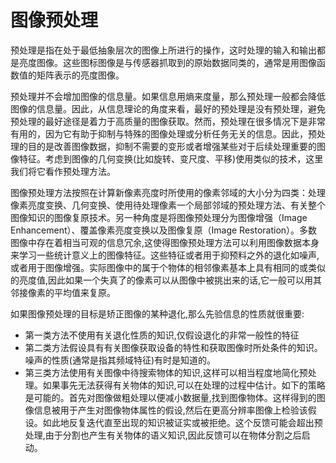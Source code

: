 # 图像预处理

预处理是指在处于最低抽象层次的图像上所进行的操作，这时处理的输入和输出都是亮度图像。这些图标图像是与传感器抓取到的原始数据同类的，通常是用图像函数值的矩阵表示的亮度图像。

预处理并不会增加图像的信息量。如果信息用熵来度量，那么预处理一般都会降低图像的信息量。因此，从信息理论的角度来看，最好的预处理是没有预处理，避免预处理的最好途径是着力于高质量的图像获取。然而，预处理在很多情况下是非常有用的，因为它有助于抑制与特殊的图像处理或分析任务无关的信息。因此，预处理的目的是改善图像数据，抑制不需要的变形或者增强某些对于后续处理重要的图像特征。考虑到图像的几何变换(比如旋转、变尺度、平移)使用类似的技术，这里我们将它看作预处理方法。

图像预处理方法按照在计算新像素亮度时所使用的像素邻域的大小分为四类：处理像素亮度变换、几何变换、使用待处理像素一个局部邻域的预处理方法、有关整个图像知识的图像复原技术。另一种角度是将图像预处理分为图像增强（Image Enhancement）、覆盖像素亮度变换以及图像复原（Image Restoration）。多数图像中存在着相当可观的信息冗余,这使得图像预处理方法可以利用图像数据本身来学习一些统计意义上的图像特征。这些特征或者用于抑预料之外的退化如噪声,或者用于图像增强。实际图像中的属于个物体的相邻像素基本上具有相同的或类似的亮度值,因此如果一个失真了的像素可以从图像中被挑出来的话,它一般可以用其邻接像素的平均值来复原。

如果图像预处理的目标是矫正图像的某种退化,那么先验信息的性质就很重要:

- 第一类方法不使用有关退化性质的知识,仅假设退化的非常一般性的特征
- 第二类方法假设具有有关图像获取设备的特性和获取图像时所处条件的知识。噪声的性质(通常是指其频域特征)有时是知道的。
- 第三类方法使用有关图像中待搜索物体的知识,这样可以相当程度地简化预处理。如果事先无法获得有关物体的知识,可以在处理的过程中估计。如下的策略是可能的。首先对图像做粗处理以便减小数据量,找到图像物体。这样得到的图像信息被用于产生对图像物体属性的假设,然后在更高分辨率图像上检验该假设。如此地反复迭代直至出现的知识被证实或被拒绝。这个反馈可能会超出预处理,由于分割也产生有关物体的语义知识,因此反馈可以在物体分割之后启动。
